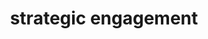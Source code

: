 ---
title: strategic engagement
layout: default
file_image: /uploads/strategic1.jpg
image_caption_text: |-
  From L-R in this image splecificy
image_description: |-
  bloah bloah blah of this image...
---